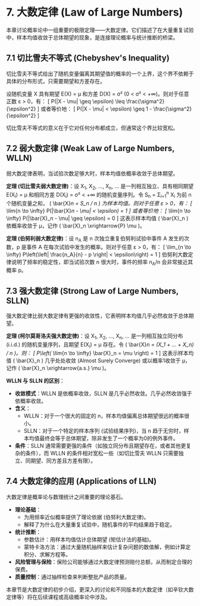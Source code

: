# 7. 大数定律 (Law of Large Numbers)

本章讨论概率论中一组重要的极限定理——大数定律。它们描述了在大量重复试验中，样本均值收敛于总体期望的现象，是连接理论概率与统计推断的桥梁。

## 7.1 切比雪夫不等式 (Chebyshev's Inequality)

切比雪夫不等式给出了随机变量偏离其期望值的概率的一个上界，这个界不依赖于具体的分布形式，只需要期望和方差存在。

设随机变量 X 具有期望 E(X) = μ 和方差 D(X) = σ² (0 < σ² < +∞)。则对于任意正数 ε > 0，有：
\[ P(|X - \mu| \geq \epsilon) \leq \frac{\sigma^2}{\epsilon^2} \]
或者等价地：
\[ P(|X - \mu| < \epsilon) \geq 1 - \frac{\sigma^2}{\epsilon^2} \]

切比雪夫不等式的意义在于它对任何分布都成立，但通常这个界比较宽松。

## 7.2 弱大数定律 (Weak Law of Large Numbers, WLLN)

弱大数定律表明，当试验次数足够大时，样本均值依概率收敛于总体期望。

**定理 (切比雪夫弱大数定律)**：设 X<sub>1</sub>, X<sub>2</sub>, ..., X<sub>n</sub>, ... 是一列相互独立、具有相同期望 E(X<sub>i</sub>) = μ 和相同方差 D(X<sub>i</sub>) = σ² < +∞ 的随机变量序列。令 S<sub>n</sub> = Σ<sub>i=1</sub><sup>n</sup> X<sub>i</sub> 为前 n 个随机变量之和， \( \bar{X}_n = S_n / n \) 为样本均值。则对于任意 ε > 0，有：
\[ \lim_{n \to \infty} P(|\bar{X}_n - \mu| < \epsilon) = 1 \]
或者等价地：
\[ \lim_{n \to \infty} P(|\bar{X}_n - \mu| \geq \epsilon) = 0 \]
这表示样本均值 \( \bar{X}_n \) 依概率收敛于 μ，记作 \( \bar{X}_n \xrightarrow{P} \mu \)。

**定理 (伯努利弱大数定律)**：设 n<sub>A</sub> 是 n 次独立重复伯努利试验中事件 A 发生的次数，p 是事件 A 在每次试验中发生的概率。则对于任意 ε > 0，有：
\[ \lim_{n \to \infty} P\left(\left| \frac{n_A}{n} - p \right| < \epsilon\right) = 1 \]
伯努利大数定律说明了频率的稳定性，即当试验次数 n 很大时，事件的频率 n<sub>A</sub>/n 会非常接近其概率 p。

## 7.3 强大数定律 (Strong Law of Large Numbers, SLLN)

强大数定律比弱大数定律有更强的收敛性，它表明样本均值几乎必然收敛于总体期望。

**定理 (柯尔莫哥洛夫强大数定律)**：设 X<sub>1</sub>, X<sub>2</sub>, ..., X<sub>n</sub>, ... 是一列相互独立同分布 (i.i.d.) 的随机变量序列，且期望 E(X<sub>i</sub>) = μ 存在。令 \( \bar{X}_n = (X_1 + ... + X_n) / n \)。则：
\[ P\left( \lim_{n \to \infty} \bar{X}_n = \mu \right) = 1 \]
这表示样本均值 \( \bar{X}_n \) 几乎处处收敛 (Almost Surely Converge) 或以概率1收敛于 μ，记作 \( \bar{X}_n \xrightarrow{a.s.} \mu \)。

**WLLN 与 SLLN 的区别**：
*   **收敛模式**：WLLN 是依概率收敛，SLLN 是几乎必然收敛。几乎必然收敛强于依概率收敛。
*   **含义**：
    *   WLLN：对于一个很大的固定的 n，样本均值偏离总体期望很远的概率很小。
    *   SLLN：对于一个特定的样本序列 (试验结果序列)，当 n 趋于无穷时，样本均值最终会等于总体期望，除非发生了一个概率为0的例外事件。
*   **条件**：SLLN 通常需要更强的条件（如独立同分布且期望存在，或者其他更复杂的条件），而 WLLN 的条件相对宽松一些（如切比雪夫 WLLN 只需要独立、同期望、同方差且方差有限）。

## 7.4 大数定律的应用 (Applications of LLN)

大数定律是概率论与数理统计之间重要的理论基石。
*   **理论基础**：
    *   为用频率近似概率提供了理论依据 (伯努利大数定律)。
    *   解释了为什么在大量重复试验中，随机事件的平均结果趋于稳定。
*   **统计推断**：
    *   参数估计：用样本均值估计总体期望 (矩估计法的基础)。
    *   蒙特卡洛方法：通过大量随机抽样来估计复杂问题的数值解，例如计算定积分、求解方程等。
*   **风险管理与保险**：保险公司能够通过大数定律预测赔付总额，从而制定合理的保费。
*   **质量控制**：通过抽样检查来判断整批产品的质量。

本章节是大数定律的初步介绍，更深入的讨论和不同版本的大数定律（如辛钦大数定律等）将在后续课程或高级概率论中涉及。 